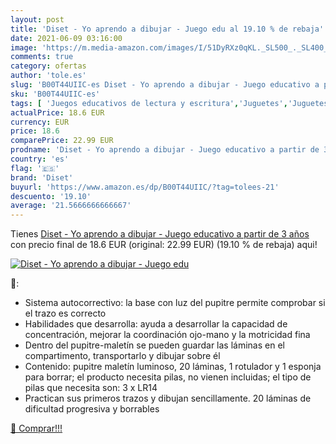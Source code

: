 ```yaml
---
layout: post
title: 'Diset - Yo aprendo a dibujar - Juego edu al 19.10 % de rebaja'
date: 2021-06-09 03:16:00
image: 'https://m.media-amazon.com/images/I/51DyRXz0qKL._SL500_._SL400_.jpg'
comments: true
category: ofertas
author: 'tole.es'
slug: 'B00T44UIIC-es Diset - Yo aprendo a dibujar - Juego educativo a partir de...'
sku: 'B00T44UIIC-es'
tags: [ 'Juegos educativos de lectura y escritura','Juguetes','Juguetes educativos','Juguetes y juegos','diset', ]
actualPrice: 18.6 EUR
currency: EUR
price: 18.6
comparePrice: 22.99 EUR
prodname: 'Diset - Yo aprendo a dibujar - Juego educativo a partir de 3 años'
country: 'es'
flag: '🇪🇸'
brand: 'Diset'
buyurl: 'https://www.amazon.es/dp/B00T44UIIC/?tag=tolees-21'
descuento: '19.10'
average: '21.5666666666667'
---
```


Tienes [Diset - Yo aprendo a dibujar - Juego educativo a partir de 3 años](https://www.amazon.es/dp/B00T44UIIC/?tag=tolees-21) con precio final de  18.6 EUR (original: 22.99 EUR) (19.10 %  de rebaja) aqui!

[![Diset - Yo aprendo a dibujar - Juego edu](https://m.media-amazon.com/images/I/51DyRXz0qKL._SL500_._SL400_.jpg)](https://www.amazon.es/dp/B00T44UIIC/?tag=tolees-21)

🔎:

- Sistema autocorrectivo: la base con luz del pupitre permite comprobar si el trazo es correcto
- Habilidades que desarrolla: ayuda a desarrollar la capacidad de concentración, mejorar la coordinación ojo-mano y la motricidad fina
- Dentro del pupitre-maletín se pueden guardar las láminas en el compartimento, transportarlo y dibujar sobre él
- Contenido: pupitre maletín luminoso, 20 láminas, 1 rotulador y 1 esponja para borrar; el producto necesita pilas, no vienen incluidas; el tipo de pilas que necesita son: 3 x LR14
- Practican sus primeros trazos y dibujan sencillamente. 20 láminas de dificultad progresiva y borrables

[🛒 Comprar!!!](https://www.amazon.es/dp/B00T44UIIC/?tag=tolees-21)
